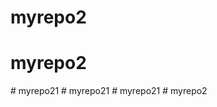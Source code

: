 # myrepo2
# myrepo2
#   m y r e p o 2 1  
 #   m y r e p o 2 1  
 #   m y r e p o 2 1  
 # myrepo2
